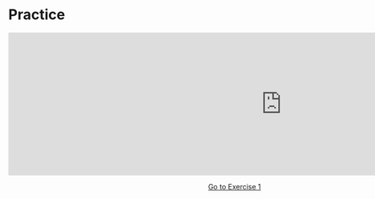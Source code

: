 <h1>Practice</h1>

<iframe src="https://h5p.org/h5p/embed/356433" width="1090" height="286" frameborder="0" allowfullscreen="allowfullscreen"></iframe><script src="https://h5p.org/sites/all/modules/h5p/library/js/h5p-resizer.js" charset="UTF-8"></script>

<p>
  <a style="float:right;" href="quiz.html">Go to Exercise 1</a>
  </p>
<div style= "clear:both;"> </div>
